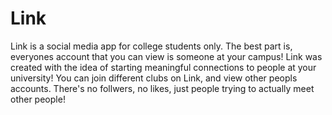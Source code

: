 # Link

Link is a social media app for college students only. The best part is, everyones account that you can view is someone at your campus! Link was created with the idea of starting meaningful connections to people at your university! You can join different clubs on Link, and view other peopls accounts. There's no follwers, no likes, just people trying to actually meet other people!
